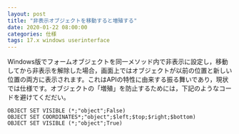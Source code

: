 ```yaml
---
layout: post
title: "非表示オブジェクトを移動すると増殖する"
date: 2020-01-22 08:00:00
categories: 仕様
tags: 17.x windows userinterface
---
```


Windows版でフォームオブジェクトを同一メソッド内で非表示に設定し，移動してから非表示を解除した場合，画面上ではオブジェクトが以前の位置と新しい位置の両方に表示されます。これはAPIの特性に由来する振る舞いであり，現状では仕様です。オブジェクトの「増殖」を防止するためには，下記のようなコードを避けてくだだい。

```
OBJECT SET VISIBLE (*;"object";False)
OBJECT SET COORDINATES*;"object";$left;$top;$right;$bottom)
OBJECT SET VISIBLE (*;"object";True)
```
